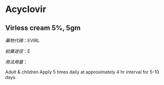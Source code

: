 # Acyclovir

## Virless cream 5%, 5gm

*藥物代碼*：EVIRL

*給藥途徑*：E

*用法用量*：

Adult & children Apply 5 times daily at approximately 4 hr interval for 5-10 days.

